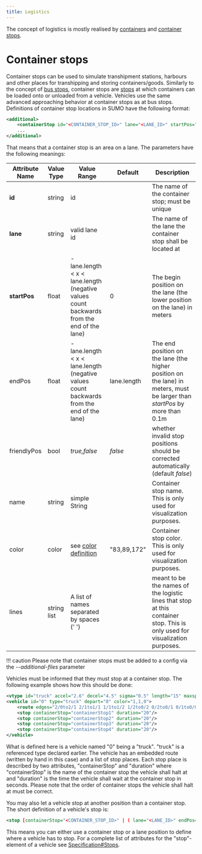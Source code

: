 ```yaml
---
title: Logistics
---
```


The concept of logistics is mostly realised by
[containers](Containers.md) and [container
stops](#container_stops).

# Container stops

Container stops can be used to simulate transhipment stations, harbours
and other places for transhipping and storing containers/goods.
Similarly to the concept of [bus
stops](../Simulation/Public_Transport.md), container stops are
[stops](index.md#stops) at which containers can be
loaded onto or unloaded from a vehicle. Vehicles use the same advanced
approaching behavior at container stops as at bus stops. Definitions of
container stop locations in SUMO have the following format:

```xml
<additional>
    <containerStop id="<CONTAINER_STOP_ID>" lane="<LANE_ID>" startPos="<STARTING_POSITION>" endPos="<ENDING_POSITION>" [line="<LINE_ID>[ <LINE_ID>]*"]/>
    ...
</additional>
```
That means that a container stop is an area
on a lane. The parameters have the following meanings:

| Attribute Name | Value Type  | Value Range                                         | Default     | Description     |
| -------------- | ----------- | --------------------------------------------------- | ----------- | --------------- |
| **id**         | string      | id                                                  |             | The name of the container stop; must be unique    |
| **lane**       | string      | valid lane id                                       |             | The name of the lane the container stop shall be located at     |
| **startPos**   | float       | \-lane.length < x < lane.length (negative values count backwards from the end of the lane) | 0           | The begin position on the lane (the lower position on the lane) in meters                                                   |
| endPos         | float       | \-lane.length < x < lane.length (negative values count backwards from the end of the lane) | lane.length | The end position on the lane (the higher position on the lane) in meters, must be larger than *startPos* by more than 0.1m  |
| friendlyPos    | bool        | *true,false*                                                                                 | *false*     | whether invalid stop positions should be corrected automatically (default *false*)                                          |
| name           | string      | simple String                                                                                |             | Container stop name. This is only used for visualization purposes.                                                          |
| color           | color      | see [color definition](../Definition_of_Vehicles,_Vehicle_Types,_and_Routes.md#colors)                                                                                | "83,89,172"            | Container stop color. This is only used for visualization purposes.                                                               |
| lines          | string list | A list of names separated by spaces (' ')                                                    |             | meant to be the names of the logistic lines that stop at this container stop. This is only used for visualization purposes. |

!!! caution
    Please note that container stops must be added to a config via the *--additional-files* parameter

Vehicles must be informed that they must stop at a container stop. The
following example shows how this should be done:

```xml
<vtype id="truck" accel="2.6" decel="4.5" sigma="0.5" length="15" maxspeed="70" color="1,1,0"/>
<vehicle id="0" type="truck" depart="0" color="1,1,0">
    <route edges="2/0to2/1 2/1to1/1 1/1to1/2 1/2to0/2 0/2to0/1 0/1to0/0 0/0to1/0 1/0to2/0 2/0to2/1"/>
    <stop containerStop="containerStop1" duration="20"/>
    <stop containerStop="containerStop2" duration="20"/>
    <stop containerStop="containerStop3" duration="20"/>
    <stop containerStop="containerStop4" duration="20"/>
</vehicle>
```

What is defined here is a vehicle named "0" being a "truck". "truck" is
a referenced type declared earlier. The vehicle has an embedded route
(written by hand in this case) and a list of stop places. Each stop
place is described by two attributes, "containerStop" and "duration"
where "containerStop" is the name of the container stop the vehicle
shall halt at and "duration" is the time the vehicle shall wait at the
container stop in seconds. Please note that the order of container stops
the vehicle shall halt at must be correct.

You may also let a vehicle stop at another position than a container
stop. The short definition of a vehicle's stop is:

```xml
<stop [containerStop="<CONTAINER_STOP_ID>" | ( lane="<LANE_ID>" endPos="<POSITION_AT_LANE>" )] duration="<HALTING_DURATION>"/>
```
This means you can either use a
container stop or a lane position to define where a vehicle has to stop.
For a complete list of attributes for the "stop"-element of a vehicle
see [Specification\#Stops](index.md#stops).
